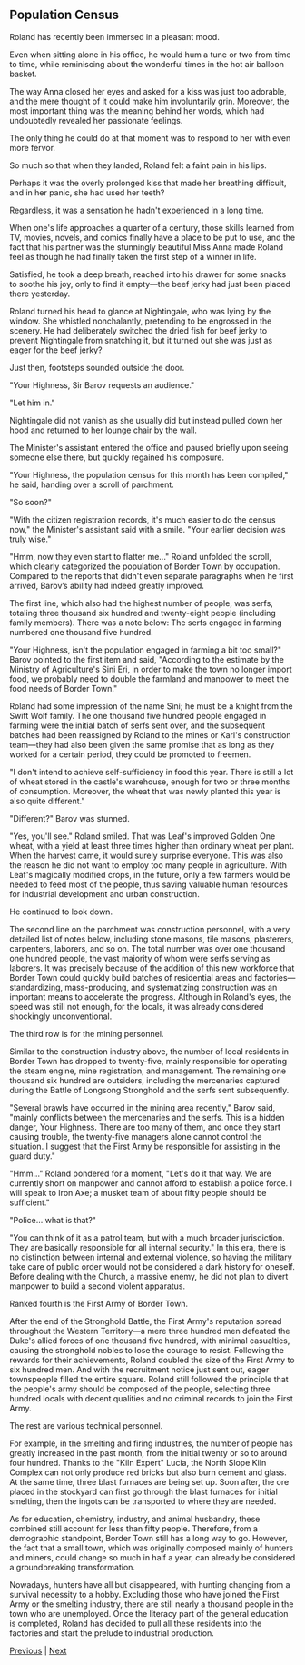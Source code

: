 ## Population Census
Roland has recently been immersed in a pleasant mood.

Even when sitting alone in his office, he would hum a tune or two from time to time, while reminiscing about the wonderful times in the hot air balloon basket.

The way Anna closed her eyes and asked for a kiss was just too adorable, and the mere thought of it could make him involuntarily grin. Moreover, the most important thing was the meaning behind her words, which had undoubtedly revealed her passionate feelings.

The only thing he could do at that moment was to respond to her with even more fervor.

So much so that when they landed, Roland felt a faint pain in his lips.

Perhaps it was the overly prolonged kiss that made her breathing difficult, and in her panic, she had used her teeth?

Regardless, it was a sensation he hadn't experienced in a long time.

When one's life approaches a quarter of a century, those skills learned from TV, movies, novels, and comics finally have a place to be put to use, and the fact that his partner was the stunningly beautiful Miss Anna made Roland feel as though he had finally taken the first step of a winner in life.

Satisfied, he took a deep breath, reached into his drawer for some snacks to soothe his joy, only to find it empty—the beef jerky had just been placed there yesterday.



Roland turned his head to glance at Nightingale, who was lying by the window. She whistled nonchalantly, pretending to be engrossed in the scenery. He had deliberately switched the dried fish for beef jerky to prevent Nightingale from snatching it, but it turned out she was just as eager for the beef jerky?



Just then, footsteps sounded outside the door.



"Your Highness, Sir Barov requests an audience."



"Let him in."



Nightingale did not vanish as she usually did but instead pulled down her hood and returned to her lounge chair by the wall.



The Minister's assistant entered the office and paused briefly upon seeing someone else there, but quickly regained his composure.



"Your Highness, the population census for this month has been compiled," he said, handing over a scroll of parchment.



"So soon?"



"With the citizen registration records, it's much easier to do the census now," the Minister's assistant said with a smile. "Your earlier decision was truly wise."



"Hmm, now they even start to flatter me..." Roland unfolded the scroll, which clearly categorized the population of Border Town by occupation. Compared to the reports that didn't even separate paragraphs when he first arrived, Barov’s ability had indeed greatly improved.



The first line, which also had the highest number of people, was serfs, totaling three thousand six hundred and twenty-eight people (including family members). There was a note below: The serfs engaged in farming numbered one thousand five hundred.



"Your Highness, isn't the population engaged in farming a bit too small?" Barov pointed to the first item and said, "According to the estimate by the Ministry of Agriculture's Sini Eri, in order to make the town no longer import food, we probably need to double the farmland and manpower to meet the food needs of Border Town."



Roland had some impression of the name Sini; he must be a knight from the Swift Wolf family. The one thousand five hundred people engaged in farming were the initial batch of serfs sent over, and the subsequent batches had been reassigned by Roland to the mines or Karl's construction team—they had also been given the same promise that as long as they worked for a certain period, they could be promoted to freemen.



"I don't intend to achieve self-sufficiency in food this year. There is still a lot of wheat stored in the castle's warehouse, enough for two or three months of consumption. Moreover, the wheat that was newly planted this year is also quite different."



"Different?" Barov was stunned.



"Yes, you'll see." Roland smiled. That was Leaf's improved Golden One wheat, with a yield at least three times higher than ordinary wheat per plant. When the harvest came, it would surely surprise everyone. This was also the reason he did not want to employ too many people in agriculture. With Leaf's magically modified crops, in the future, only a few farmers would be needed to feed most of the people, thus saving valuable human resources for industrial development and urban construction.



He continued to look down.



The second line on the parchment was construction personnel, with a very detailed list of notes below, including stone masons, tile masons, plasterers, carpenters, laborers, and so on. The total number was over one thousand one hundred people, the vast majority of whom were serfs serving as laborers. It was precisely because of the addition of this new workforce that Border Town could quickly build batches of residential areas and factories—standardizing, mass-producing, and systematizing construction was an important means to accelerate the progress. Although in Roland's eyes, the speed was still not enough, for the locals, it was already considered shockingly unconventional.



The third row is for the mining personnel.

Similar to the construction industry above, the number of local residents in Border Town has dropped to twenty-five, mainly responsible for operating the steam engine, mine registration, and management. The remaining one thousand six hundred are outsiders, including the mercenaries captured during the Battle of Longsong Stronghold and the serfs sent subsequently.

"Several brawls have occurred in the mining area recently," Barov said, "mainly conflicts between the mercenaries and the serfs. This is a hidden danger, Your Highness. There are too many of them, and once they start causing trouble, the twenty-five managers alone cannot control the situation. I suggest that the First Army be responsible for assisting in the guard duty."

"Hmm..." Roland pondered for a moment, "Let's do it that way. We are currently short on manpower and cannot afford to establish a police force. I will speak to Iron Axe; a musket team of about fifty people should be sufficient."

"Police... what is that?"

"You can think of it as a patrol team, but with a much broader jurisdiction. They are basically responsible for all internal security." In this era, there is no distinction between internal and external violence, so having the military take care of public order would not be considered a dark history for oneself. Before dealing with the Church, a massive enemy, he did not plan to divert manpower to build a second violent apparatus.

Ranked fourth is the First Army of Border Town.

After the end of the Stronghold Battle, the First Army's reputation spread throughout the Western Territory—a mere three hundred men defeated the Duke's allied forces of one thousand five hundred, with minimal casualties, causing the stronghold nobles to lose the courage to resist. Following the rewards for their achievements, Roland doubled the size of the First Army to six hundred men. And with the recruitment notice just sent out, eager townspeople filled the entire square. Roland still followed the principle that the people's army should be composed of the people, selecting three hundred locals with decent qualities and no criminal records to join the First Army.

The rest are various technical personnel.



For example, in the smelting and firing industries, the number of people has greatly increased in the past month, from the initial twenty or so to around four hundred. Thanks to the "Kiln Expert" Lucia, the North Slope Kiln Complex can not only produce red bricks but also burn cement and glass. At the same time, three blast furnaces are being set up. Soon after, the ore placed in the stockyard can first go through the blast furnaces for initial smelting, then the ingots can be transported to where they are needed.



As for education, chemistry, industry, and animal husbandry, these combined still account for less than fifty people. Therefore, from a demographic standpoint, Border Town still has a long way to go. However, the fact that a small town, which was originally composed mainly of hunters and miners, could change so much in half a year, can already be considered a groundbreaking transformation.



Nowadays, hunters have all but disappeared, with hunting changing from a survival necessity to a hobby. Excluding those who have joined the First Army or the smelting industry, there are still nearly a thousand people in the town who are unemployed. Once the literacy part of the general education is completed, Roland has decided to pull all these residents into the factories and start the prelude to industrial production.





[Previous](CH0179.md) | [Next](CH0181.md)
